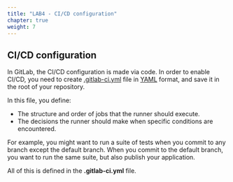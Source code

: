 ```yaml
---
title: "LAB4 - CI/CD configuration"
chapter: true
weight: 7
---
```


## CI/CD configuration

In GitLab, the CI/CD configuration is made via code. In order to enable CI/CD, you need to create [.gitlab-ci.yml](https://docs.gitlab.com/ee/ci/yaml/gitlab_ci_yaml.html) file in [YAML](https://en.wikipedia.org/wiki/YAML) format, and save it in the root of your repository.


In this file, you define:

- The structure and order of jobs that the runner should execute.
- The decisions the runner should make when specific conditions are encountered.

For example, you might want to run a suite of tests when you commit to any branch except the default branch. When you commit to the default branch, you want to run the same suite, but also publish your application.

All of this is defined in the **.gitlab-ci.yml** file.

